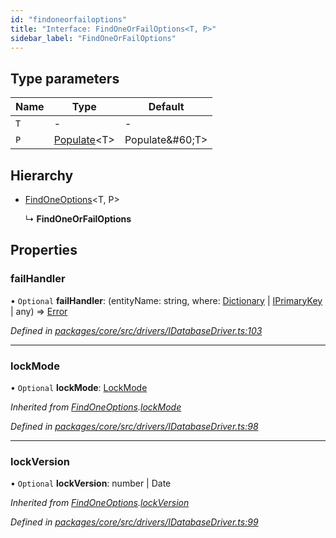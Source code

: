 ```yaml
---
id: "findoneorfailoptions"
title: "Interface: FindOneOrFailOptions<T, P>"
sidebar_label: "FindOneOrFailOptions"
---
```


## Type parameters

Name | Type | Default |
------ | ------ | ------ |
`T` | - | - |
`P` | [Populate](../index.md#populate)&#60;T> | Populate\&#60;T> |

## Hierarchy

* [FindOneOptions](findoneoptions.md)&#60;T, P>

  ↳ **FindOneOrFailOptions**

## Properties

### failHandler

• `Optional` **failHandler**: (entityName: string, where: [Dictionary](../index.md#dictionary) \| [IPrimaryKey](../index.md#iprimarykey) \| any) => [Error](../classes/driverexception.md#error)

*Defined in [packages/core/src/drivers/IDatabaseDriver.ts:103](https://github.com/mikro-orm/mikro-orm/blob/8766baa31/packages/core/src/drivers/IDatabaseDriver.ts#L103)*

___

### lockMode

• `Optional` **lockMode**: [LockMode](../enums/lockmode.md)

*Inherited from [FindOneOptions](findoneoptions.md).[lockMode](findoneoptions.md#lockmode)*

*Defined in [packages/core/src/drivers/IDatabaseDriver.ts:98](https://github.com/mikro-orm/mikro-orm/blob/8766baa31/packages/core/src/drivers/IDatabaseDriver.ts#L98)*

___

### lockVersion

• `Optional` **lockVersion**: number \| Date

*Inherited from [FindOneOptions](findoneoptions.md).[lockVersion](findoneoptions.md#lockversion)*

*Defined in [packages/core/src/drivers/IDatabaseDriver.ts:99](https://github.com/mikro-orm/mikro-orm/blob/8766baa31/packages/core/src/drivers/IDatabaseDriver.ts#L99)*

